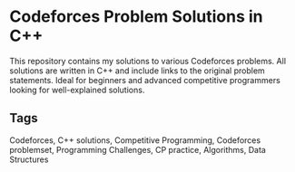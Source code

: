 # Codeforces Problem Solutions in C++

This repository contains my solutions to various Codeforces problems. All solutions are written in C++ and include links to the original problem statements. 
Ideal for beginners and advanced competitive programmers looking for well-explained solutions.

## Tags
Codeforces, C++ solutions, Competitive Programming, Codeforces problemset, Programming Challenges, CP practice, Algorithms, Data Structures
